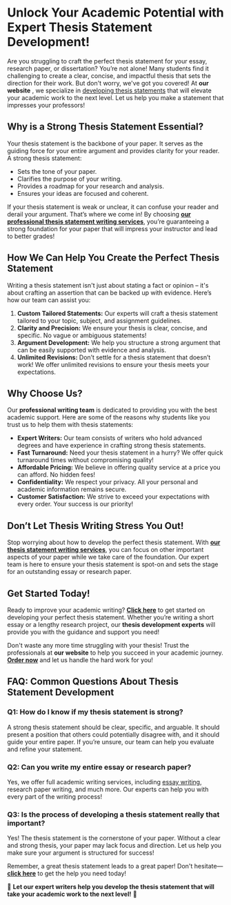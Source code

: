 # Unlock Your Academic Potential with Expert Thesis Statement Development!

Are you struggling to craft the perfect thesis statement for your essay, research paper, or dissertation? You’re not alone! Many students find it challenging to create a clear, concise, and impactful thesis that sets the direction for their work. But don't worry, we've got you covered! At **our website** , we specialize in [developing thesis statements](https://tinyurl.com/topessay?keyword=developing+a+thesis+statement) that will elevate your academic work to the next level. Let us help you make a statement that impresses your professors!

## Why is a Strong Thesis Statement Essential?

Your thesis statement is the backbone of your paper. It serves as the guiding force for your entire argument and provides clarity for your reader. A strong thesis statement:

- Sets the tone of your paper.
- Clarifies the purpose of your writing.
- Provides a roadmap for your research and analysis.
- Ensures your ideas are focused and coherent.

If your thesis statement is weak or unclear, it can confuse your reader and derail your argument. That’s where we come in! By choosing [**our professional thesis statement writing services**](https://tinyurl.com/topessay?keyword=developing+a+thesis+statement), you’re guaranteeing a strong foundation for your paper that will impress your instructor and lead to better grades!

## How We Can Help You Create the Perfect Thesis Statement

Writing a thesis statement isn't just about stating a fact or opinion – it's about crafting an assertion that can be backed up with evidence. Here’s how our team can assist you:

1. **Custom Tailored Statements:** Our experts will craft a thesis statement tailored to your topic, subject, and assignment guidelines.
2. **Clarity and Precision:** We ensure your thesis is clear, concise, and specific. No vague or ambiguous statements!
3. **Argument Development:** We help you structure a strong argument that can be easily supported with evidence and analysis.
4. **Unlimited Revisions:** Don’t settle for a thesis statement that doesn’t work! We offer unlimited revisions to ensure your thesis meets your expectations.

## Why Choose Us?

Our **professional writing team** is dedicated to providing you with the best academic support. Here are some of the reasons why students like you trust us to help them with thesis statements:

- **Expert Writers:** Our team consists of writers who hold advanced degrees and have experience in crafting strong thesis statements.
- **Fast Turnaround:** Need your thesis statement in a hurry? We offer quick turnaround times without compromising quality!
- **Affordable Pricing:** We believe in offering quality service at a price you can afford. No hidden fees!
- **Confidentiality:** We respect your privacy. All your personal and academic information remains secure.
- **Customer Satisfaction:** We strive to exceed your expectations with every order. Your success is our priority!

## Don’t Let Thesis Writing Stress You Out!

Stop worrying about how to develop the perfect thesis statement. With [**our thesis statement writing services**](https://tinyurl.com/topessay?keyword=developing+a+thesis+statement), you can focus on other important aspects of your paper while we take care of the foundation. Our expert team is here to ensure your thesis statement is spot-on and sets the stage for an outstanding essay or research paper.

## Get Started Today!

Ready to improve your academic writing? [**Click here**](https://tinyurl.com/topessay?keyword=developing+a+thesis+statement) to get started on developing your perfect thesis statement. Whether you’re writing a short essay or a lengthy research project, our **thesis development experts** will provide you with the guidance and support you need!

Don't waste any more time struggling with your thesis! Trust the professionals at **our website** to help you succeed in your academic journey. [**Order now**](https://tinyurl.com/topessay?keyword=developing+a+thesis+statement) and let us handle the hard work for you!

## FAQ: Common Questions About Thesis Statement Development

### Q1: How do I know if my thesis statement is strong?

A strong thesis statement should be clear, specific, and arguable. It should present a position that others could potentially disagree with, and it should guide your entire paper. If you’re unsure, our team can help you evaluate and refine your statement.

### Q2: Can you write my entire essay or research paper?

Yes, we offer full academic writing services, including [essay writing](https://tinyurl.com/topessay?keyword=developing+a+thesis+statement), research paper writing, and much more. Our experts can help you with every part of the writing process!

### Q3: Is the process of developing a thesis statement really that important?

Yes! The thesis statement is the cornerstone of your paper. Without a clear and strong thesis, your paper may lack focus and direction. Let us help you make sure your argument is structured for success!

Remember, a great thesis statement leads to a great paper! Don't hesitate—[**click here**](https://tinyurl.com/topessay?keyword=developing+a+thesis+statement) to get the help you need today!

🌟 **Let our expert writers help you develop the thesis statement that will take your academic work to the next level!** 🌟

